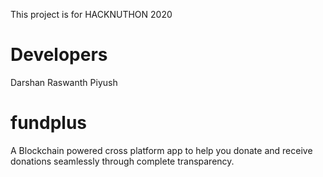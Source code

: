 This project is for HACKNUTHON 2020

# Developers
Darshan
Raswanth
Piyush

# fundplus
A Blockchain powered cross platform app to help you donate and receive donations seamlessly through complete transparency.
